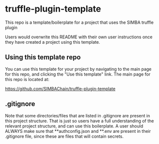 # truffle-plugin-template
This repo is a template/boilerplate for a project that uses the SIMBA truffle plugin

Users would overwrite this README with their own user instructions once they have created a project using this template.

## Using this template repo
You can use this template for your project by navigating to the main page for this repo, and clicking the "Use this template" link. The main page for this repo is located at:

https://github.com/SIMBAChain/truffle-plugin-template

## .gitignore
Note that some directories/files that are listed in .gitignore are present in this project structure. That is just so users have a full understanding of the relevant project structure, and can use this boilerplate. A user should ALWAYS make sure that **authconfig.json and **.env are present in their .gitignore file, since these are files that will contain secrets.